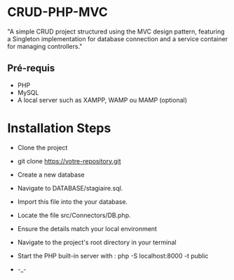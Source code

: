 # CRUD-PHP-MVC
"A simple CRUD project structured using the MVC design pattern, featuring a Singleton implementation for database connection and a service container for managing controllers."

## Pré-requis

- PHP
- MySQL
- A local server such as XAMPP, WAMP ou MAMP (optional)

# Installation Steps

- Clone the project

- git clone https://votre-repository.git

- Create a new database 

- Navigate to DATABASE/stagiaire.sql.

- Import this file into the your database.

- Locate the file src/Connectors/DB.php.

- Ensure the details match your local environment

- Navigate to the project's root directory in your terminal

- Start the PHP built-in server with  : php -S localhost:8000 -t public 

- -_- 
